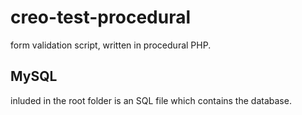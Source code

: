 # creo-test-procedural
form validation script, written in procedural PHP.

## MySQL 
inluded in the root folder is an SQL file which contains the database.
